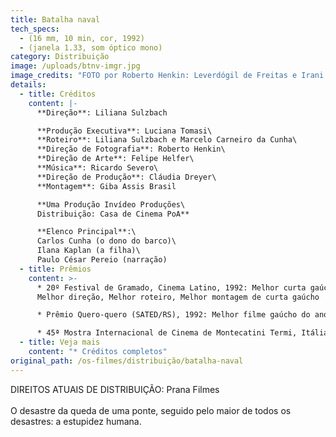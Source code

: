 ```yaml
---
title: Batalha naval
tech_specs:
  - (16 mm, 10 min, cor, 1992)
  - (janela 1.33, som óptico mono)
category: Distribuição
image: /uploads/btnv-imgr.jpg
image_credits: "FOTO por Roberto Henkin: Leverdógil de Freitas e Irani Zucatto"
details:
  - title: Créditos
    content: |-
      **Direção**: Liliana Sulzbach

      **Produção Executiva**: Luciana Tomasi\
      **Roteiro**: Liliana Sulzbach e Marcelo Carneiro da Cunha\
      **Direção de Fotografia**: Roberto Henkin\
      **Direção de Arte**: Felipe Helfer\
      **Música**: Ricardo Severo\
      **Direção de Produção**: Cláudia Dreyer\
      **Montagem**: Giba Assis Brasil

      **Uma Produção Invídeo Produções\
      Distribuição: Casa de Cinema PoA**

      **Elenco Principal**:\
      Carlos Cunha (o dono do barco)\
      Ilana Kaplan (a filha)\
      Paulo César Pereio (narração)
  - title: Prêmios
    content: >-
      * 20º Festival de Gramado, Cinema Latino, 1992: Melhor curta gaúcho,
      Melhor direção, Melhor roteiro, Melhor montagem de curta gaúcho

      * Prêmio Quero-quero (SATED/RS), 1992: Melhor filme gaúcho do ano.

      * 45ª Mostra Internacional de Cinema de Montecatini Termi, Itália, 1994: Prêmio Especial do Júri.
  - title: Veja mais
    content: "* Créditos completos"
original_path: /os-filmes/distribuição/batalha-naval
---
```

D﻿IREITOS ATUAIS DE DISTRIBUIÇÃO: Prana Filmes\
\
O desastre da queda de uma ponte, seguido pelo maior de todos os desastres: a estupidez humana.